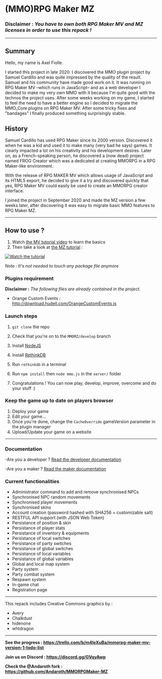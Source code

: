 # (MMO)RPG Maker MZ 
###  **Disclaimer :** *You have to own both RPG Maker MV and MZ licenses in order to use this repack !*
---

## Summary
Hello, my name is Axel Fiolle.

I started this project in late 2020. I discovered the MMO plugin project by Samuel Cardillo and was quite impressed by the quality of the result. Samuel and his community have made good work on it. 
It was running on RPG Maker MV –which runs in JavaScript– and as a web developer I decided to make my very own MMO with it because I'm quite good with the technos the project uses. 
After some weeks working on my game, I started to feel the need to have a better engine so I decided to migrate the MMO_Core plugins on RPG Maker MV. 
After some tricky fixes and "bandages" I finally produced something surprisingly stable. 

## History
Samuel Cardillo has used RPG Maker since its 2000 version. Discovered it when he was a kid and used it to make many (very bad he says) games. It clearly impacted a lot on his creativity and his development desires. Later on, as a French-speaking person, he discovered a (now dead) project named FROG Creator which was a dedicated at creating MMORPG in a RPG Maker-like environment. 

With the release of RPG MAKER MV which allows usage of JavaScript and its HTML5 export, he decided to give it a try and discovered quickly that yes, RPG Maker MV could easily be used to create an MMORPG creator interface.

I joined the project in September 2020 and made the MZ version a few weeks later, after discovering it was easy to migrate basic MMO features to RPG Maker MZ. 

--- 

## How to use ? 

1. Watch [the MV tutorial video](https://www.youtube.com/watch?v=TcAmU2bdKvE) to learn the basics
2. Then take a look at [the MZ tutorial](https://www.youtube.com/watch?v=VhUWKwOxv5Q) :

[![Watch the tutorial](https://img.youtube.com/vi/4V4YhMcNRng/0.jpg)](https://www.youtube.com/watch?v=VhUWKwOxv5Q) 

*Note : It's not needed to touch any package file anymore*

### Plugins requirement 

**Disclaimer :** *The following files are already contained in the project.*

- Orange Custom Events : http://download.hudell.com/OrangeCustomEvents.js

### Launch steps

1. `git clone` the repo

2. Check that you're on to the `MMOMZ/develop` branch

3. Install [NodeJS](https://nodejs.org/en/)

4. Install [RethinkDB](https://rethinkdb.com/docs/install/)

5. Run `rethinkdb` in a terminal

6. Run `npm install` then `node mmo.js` in the `server/` folder

7. Congratulations ! You can now play, develop, improve, overcome and do your stuff :) 

### Keep the game up to date on players browser

1. Deploy your game
2. Edit your game...
3. Once you're done, change the `CacheOverride` gameVersion parameter in the plugin manager
4. Upload/Update your game on a website

---

### Documentation 

-Are you a developer ? [Read the developer documentation](https://github.com/samuelcardillo/MMORPGMaker-MV/wiki#developers-documentation)

-Are you a maker ? [Read the maker documentation](https://github.com/samuelcardillo/MMORPGMaker-MV/wiki#makers-documentation)

### Current functionalities
- Administrator command to add and remove synchronised NPCs
- Synchronised NPC random movements
- Synchronised player movements
- Synchronised skins
- Account creation (password hashed with SHA256 + customizable salt)
- RESTFUL API support (with JSON Web Token)
- Persistance of position & skin
- Persistance of player stats
- Persistance of inventory & equipments
- Persistance of local switches
- Persistance of party switches
- Persistance of global switches
- Persistance of local variables
- Persistance of global variables
- Global and local map system
- Party system
- Party combat system
- Respawn system
- In-game chat
- Registration page

---

This repack includes Creative Commons graphics by : 
 - Avery
 - Chalkdust
 - hidenone
 - whtdragon

---

**See the progress : https://trello.com/b/m4leXuBa/mmorpg-maker-mv-version-1-todo-list**

**Join us on Discord : https://discord.gg/GVqyAwp**

**Check the @Andaroth fork : https://github.com/Andaroth/MMORPGMaker-MZ**
